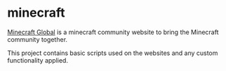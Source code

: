 # minecraft
[Minecraft Global](https://www.minecraftglobal.com/) is a minecraft community website to bring the Minecraft community together.

This project contains basic scripts used on the websites and any custom functionality applied.
